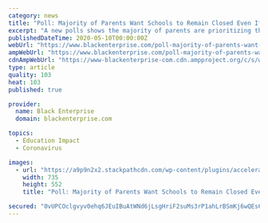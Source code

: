 ```yaml
---
category: news
title: "Poll: Majority of Parents Want Schools to Remain Closed Even If Children Fall Behind"
excerpt: "A new polls shows the majority of parents are prioritizing the health of their children and communities in wake of the ongoing coronavirus crisis"
publishedDateTime: 2020-05-10T00:00:00Z
webUrl: "https://www.blackenterprise.com/poll-majority-of-parents-want-schools-to-remain-closed-even-if-children-fall-behind/"
ampWebUrl: "https://www.blackenterprise.com/poll-majority-of-parents-want-schools-to-remain-closed-even-if-children-fall-behind/amp/"
cdnAmpWebUrl: "https://www-blackenterprise-com.cdn.ampproject.org/c/s/www.blackenterprise.com/poll-majority-of-parents-want-schools-to-remain-closed-even-if-children-fall-behind/amp/"
type: article
quality: 103
heat: 103
published: true

provider:
  name: Black Enterprise
  domain: blackenterprise.com

topics:
  - Education Impact
  - Coronavirus

images:
  - url: "https://a9p9n2x2.stackpathcdn.com/wp-content/plugins/accelerated-mobile-pages/images/SD-default-image.png"
    width: 735
    height: 552
    title: "Poll: Majority of Parents Want Schools to Remain Closed Even If Children Fall Behind"

secured: "0vUPCOclgvyv0ehq6JEuIBuAtWNd6jLsgHriF2suMs3rP1ahLrBSmKj6wQEs6FJThIi8MAyX/xRn/nsNgHJt5T0TI3Dv27AQUAsvucywg8UfMYJVqNVdxkEdRXy8N31p7zK1d9vi1ql2ojoMCi3meYA8nIhvsClsmM49VRt66Z+BeVFE3cd2A0yrQVN3gz3U3aunPdsQ4klgXOqONG13UuJUabGj4E+qEvX+d3zBG+6yUVrWIsuRfzrycIoaGrcCVuICpvQ6IpSOstUug6N6mYMPh+4BVDfl4QaNHxJonmg52qJUdj2KQyoIJY3fUpuSM8nafIxdq5d7un0LEwtFD3XY/h5dWZrCasERJC9DgKj7OxIviuRJoqcZXc/oTDVDk/uexbeUicioc0xmpD4PrRLsOdeAugOlsser7gMDd6RMCvp+v2fLPhXyfENbYDHLLAMtTPDQImWgYFdrWxQNf45tyyE02C22q3bKuovrt+w=;AzXoGN3V9fq4iVRPNXAYSQ=="
---
```


